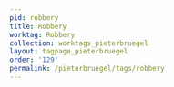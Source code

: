 ```yaml
---
pid: robbery
title: Robbery
worktag: Robbery
collection: worktags_pieterbruegel
layout: tagpage_pieterbruegel
order: '129'
permalink: /pieterbruegel/tags/robbery
---
```

